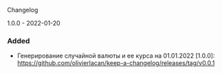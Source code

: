 Changelog

1.0.0 - 2022-01-20
### Added
 - Генерирование случайной валюты и ее курса на 01.01.2022
 [1.0.0]: https://github.com/olivierlacan/keep-a-changelog/releases/tag/v0.0.1
